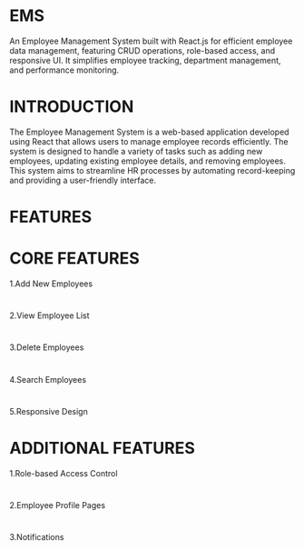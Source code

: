 # EMS
An Employee Management System built with React.js for efficient employee data management, featuring CRUD operations, role-based access, and responsive UI. It simplifies employee tracking, department management, and performance monitoring.
# INTRODUCTION
The Employee Management System is a web-based application developed using React that allows users to manage employee records efficiently. The system is designed to handle a variety of tasks such as adding new employees, updating existing employee details, and removing employees. This system aims to streamline HR processes by automating record-keeping and providing a user-friendly interface.
# FEATURES
# CORE FEATURES
 1.Add New Employees
 #
 2.View Employee List
 #
 3.Delete Employees
 #
 4.Search Employees
 #
 5.Responsive Design
 
 # ADDITIONAL FEATURES
 1.Role-based Access Control
 #
 2.Employee Profile Pages
 #
 3.Notifications
